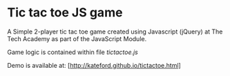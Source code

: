# Tic tac toe JS game
A Simple 2-player tic tac toe game created using Javascript (jQuery) at The Tech Academy as part of the JavaScript Module. 

Game logic is contained within file *tictactoe.js*

Demo is available at: [http://kateford.github.io/tictactoe.html]
